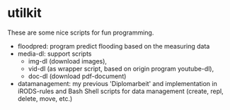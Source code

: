 # utilkit
These are some nice scripts for fun programming.  

- floodpred: program predict flooding based on the measuring data
- media-dl: support scripts 
	- img-dl (download images), 
	- vid-dl (as wrapper script, based on origin program youtube-dl), 
	- doc-dl (download pdf-document)
- datamanagement: my previous 'Diplomarbeit' and implementation in iRODS-rules and Bash Shell scripts for data management (create, repl, delete, move, etc.)
